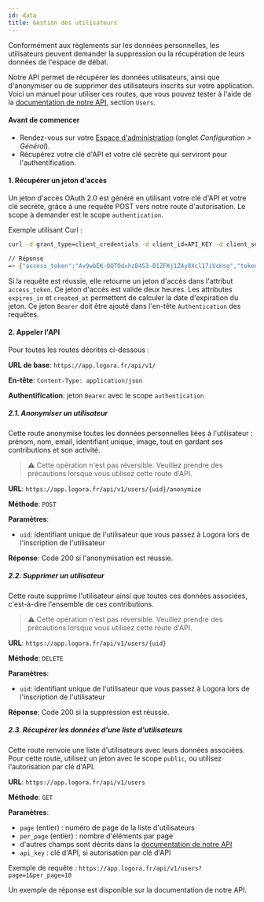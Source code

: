 ```yaml
---
id: data
title: Gestion des utilisateurs
---
```


Conformément aux règlements sur les données personnelles, les utilisateurs peuvent demander la suppression ou la récupération de leurs données de l'espace de débat. 

Notre API permet de récupérer les données utilisateurs, ainsi que d'anonymiser ou de supprimer des utilisateurs inscrits sur votre application.
Voici un manuel pour utiliser ces routes, que vous pouvez tester à l'aide de la [documentation de notre API](https://app.logora.fr/docs), section `Users`.


#### Avant de commencer

- Rendez-vous sur votre [Espace d'administration](https://admin.logora.fr) (onglet *Configuration > Général*).
- Récupérez votre clé d'API et votre clé secrète qui serviront pour l'authentification.


#### 1. Récupérer un jeton d'accès

Un jeton d'accès OAuth 2.0 est généré en utilisant votre clé d'API et votre clé secrète, grâce à une requête POST vers notre route d'autorisation. Le scope à demander est le scope `authentication`. 

Exemple utilisant Curl :

```bash
curl -d grant_type=client_credentials -d client_id=API_KEY -d client_secret=API_SECRET -d scope=authentication https://app.logora.fr/oauth/token

// Réponse  
=> {"access_token":"Av9wbEK-0QTOdxhzB4S3-B1ZFKj1Z4y8Xcl17iVcHsg","token_type":"Bearer","expires_in":7200,"created_at":1579688184}
```

Si la requête est réussie, elle retourne un jeton d'accès dans l'attribut `access_token`. Ce jeton d'accès est valide deux heures. Les attributes `expires_in` et `created_at` permettent de calculer la date d'expiration du jeton.
Ce jeton `Bearer` doit être ajouté dans l'en-tête `Authentication` des requêtes.



#### 2. Appeler l'API

Pour toutes les routes décrites ci-dessous :

**URL de base**: `https://app.logora.fr/api/v1/`

**En-tête**: `Content-Type: application/json`

**Authentification**: jeton `Bearer` avec le scope `authentication`


##### 2.1. Anonymiser un utilisateur

Cette route anonymise toutes les données personnelles liées à l'utilisateur : prénom, nom, email, identifiant unique, image, tout en gardant ses contributions et son activité.
> :warning: Cette opération n'est pas réversible. Veuillez prendre des précautions lorsque vous utilisez cette route d'API.

**URL**: `https://app.logora.fr/api/v1/users/{uid}/anonymize`

**Méthode**: `POST`

**Paramètres**:
- `uid`: identifiant unique de l'utilisateur que vous passez à Logora lors de l'inscription de l'utilisateur

**Réponse**: Code 200 si l'anonymisation est réussie.


##### 2.2. Supprimer un utilisateur

Cette route supprime l'utilisateur ainsi que toutes ces données associées, c'est-à-dire l'ensemble de ces contributions.
> :warning: Cette opération n'est pas réversible. Veuillez prendre des précautions lorsque vous utilisez cette route d'API.

**URL**: `https://app.logora.fr/api/v1/users/{uid}`

**Méthode**: `DELETE`

**Paramètres**:
- `uid`: identifiant unique de l'utilisateur que vous passez à Logora lors de l'inscription de l'utilisateur

**Réponse**: Code 200 si la suppression est réussie.


##### 2.3. Récupérer les données d'une liste d'utilisateurs

Cette route renvoie une liste d'utilisateurs avec leurs données associées.
Pour cette route, utilisez un jeton avec le scope `public`, ou utilisez l'autorisation par clé d'API.

**URL**: `https://app.logora.fr/api/v1/users`

**Méthode**: `GET`

**Paramètres**:
- `page` (entier) : numéro de page de la liste d'utilisateurs
- `per_page` (entier) : nombre d'éléments par page
- d'autres champs sont décrits dans la [documentation de notre API](https://app.logora.fr/docs)
- `api_key` : clé d'API, si autorisation par clé d'API

Exemple de requête :
`https://app.logora.fr/api/v1/users?page=1&per_page=10`

Un exemple de réponse est disponible sur la documentation de notre API.
